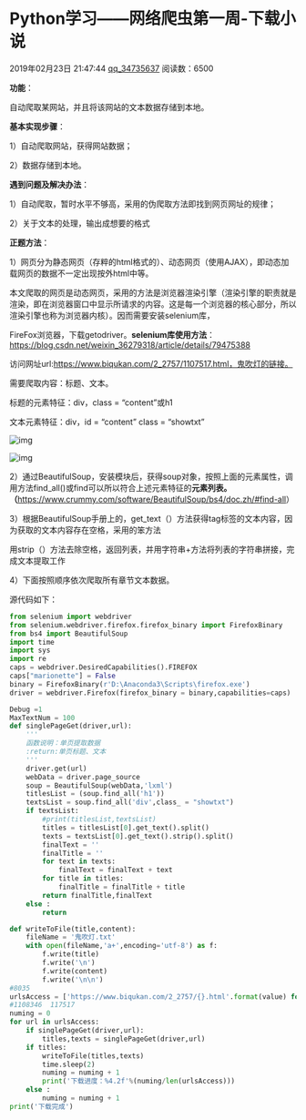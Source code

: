 # Python学习——网络爬虫第一周-下载小说

2019年02月23日 21:47:44 [qq_34735637](https://me.csdn.net/qq_34735637) 阅读数：6500

**功能**：

自动爬取某网站，并且将该网站的文本数据存储到本地。

**基本实现步骤**：

1）自动爬取网站，获得网站数据；

2）数据存储到本地。

**遇到问题及解决办法**：

1）自动爬取，暂时水平不够高，采用的伪爬取方法即找到网页网址的规律；

2）关于文本的处理，输出成想要的格式

**正题方法**：

1）网页分为静态网页（存粹的html格式的）、动态网页（使用AJAX），即动态加载网页的数据不一定出现按外html中等。

本文爬取的网页是动态网页，采用的方法是浏览器渲染引擎（渲染引擎的职责就是渲染，即在浏览器窗口中显示所请求的内容。这是每一个浏览器的核心部分，所以渲染引擎也称为浏览器内核）。因而需要安装selenium库，

FireFox浏览器，下载getodriver。**selenium库使用方法**：<https://blog.csdn.net/weixin_36279318/article/details/79475388>

访问网址url:https://www.biqukan.com/2_2757/1107517.html，鬼吹灯的链接。

需要爬取内容：标题、文本。

标题的元素特征：div，class = “content”或h1

文本元素特征：div，id = “content” class = “showtxt”

![img](https://img-blog.csdnimg.cn/20190223211319990.png)

![img](https://img-blog.csdnimg.cn/20190223211503790.png?x-oss-process=image/watermark,type_ZmFuZ3poZW5naGVpdGk,shadow_10,text_aHR0cHM6Ly9ibG9nLmNzZG4ubmV0L3FxXzM0NzM1NjM3,size_16,color_FFFFFF,t_70)

2）通过BeautifulSoup，安装模块后，获得soup对象，按照上面的元素属性，调用方法find_all()或find可以所以符合上述元素特征的**元素列表。（**<https://www.crummy.com/software/BeautifulSoup/bs4/doc.zh/#find-all>）

3）根据BeautifulSoup手册上的，get_text（）方法获得tag标签的文本内容，因为获取的文本内容存在空格，采用的笨方法

用strip（）方法去除空格，返回列表，并用字符串+方法将列表的字符串拼接，完成文本提取工作

4）下面按照顺序依次爬取所有章节文本数据。

源代码如下：

```python
from selenium import webdriver
from selenium.webdriver.firefox.firefox_binary import FirefoxBinary
from bs4 import BeautifulSoup
import time
import sys
import re
caps = webdriver.DesiredCapabilities().FIREFOX
caps["marionette"] = False
binary = FirefoxBinary(r'D:\Anaconda3\Scripts\firefox.exe')
driver = webdriver.Firefox(firefox_binary = binary,capabilities=caps)

Debug =1
MaxTextNum = 100
def singlePageGet(driver,url):
    '''
    函数说明：单页提取数据
    :return:单页标题、文本
    '''
    driver.get(url)
    webData = driver.page_source
    soup = BeautifulSoup(webData,'lxml')
    titlesList = (soup.find_all('h1'))
    textsList = soup.find_all('div',class_ = "showtxt")
    if textsList:
        #print(titlesList,textsList)
        titles = titlesList[0].get_text().split()
        texts = textsList[0].get_text().strip().split()
        finalText = ''
        finalTitle = ''
        for text in texts:
            finalText = finalText + text
        for title in titles:
            finalTitle = finalTitle + title
        return finalTitle,finalText
    else :
        return

def writeToFile(title,content):
    fileName = '鬼吹灯.txt'
    with open(fileName,'a+',encoding='utf-8') as f:
        f.write(title)
        f.write('\n')
        f.write(content)
        f.write('\n\n')
#8035
urlsAccess = ['https://www.biqukan.com/2_2757/{}.html'.format(value) for value in range(1108307,1108346,1)]
#1108346  117517
numing = 0
for url in urlsAccess:
    if singlePageGet(driver,url):
        titles,texts = singlePageGet(driver,url)
    if titles:
        writeToFile(titles,texts)
        time.sleep(2)
        numing = numing + 1
        print('下载进度：%4.2f'%(numing/len(urlsAccess)))
    else :
        numing = numing + 1
print('下载完成')
```
